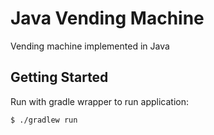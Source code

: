 # Java Vending Machine

Vending machine implemented in Java

## Getting Started

Run with gradle wrapper to run application:
```
$ ./gradlew run
```